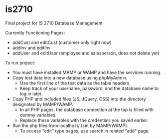 is2710
======

Final project for IS 2710 Database Management

Currently Functioning Pages:
* addCust and editCust (customer only right now)
* addInv and editInv
* addUser and editUser (employee and salesperson, does not delete yet)

To run project:
* You must have installed MAMP or WAMP and have the services running.
* Copy test data into a new database using phpMyAdmin. 
  * Use the first line of the test data as the table headers.
  * Keep track of your username, password, and the database name to log in later.
* Copy PHP and included files (JS, JQuery, CSS) into the directory designated by MAMP/WAMP.
  * In all PHP pages, the database connection at the top is filled with dummy variables.
  * Replace these variables with the credentials you saved earlier.
* Run the php files from localhost/ (set by MAMP/WAMP). 
  * To access "edit" type pages, use search in related "add" page.

